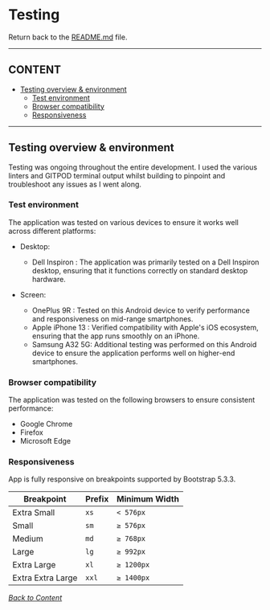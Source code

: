 # Testing

Return back to the [README.md](README.md) file.

---

## CONTENT

- [Testing overview & environment](#testing-overview--environment)
    - [Test environment](#test-environment)
    - [Browser compatibility](#browser-compatibility)
    - [Responsiveness](#responsiveness)


---
## Testing overview & environment

Testing was ongoing throughout the entire development. I used the various linters and GITPOD terminal output whilst building to pinpoint and troubleshoot any issues as I went along.

### Test environment
The application was tested on various devices to ensure it works well across different platforms:
* Desktop:
  * Dell Inspiron : The application was primarily tested on a Dell Inspiron desktop, ensuring that it functions correctly on standard desktop hardware.

* Screen:
  * OnePlus 9R : Tested on this Android device to verify performance and responsiveness on mid-range smartphones.
  * Apple iPhone 13 : Verified compatibility with Apple's iOS ecosystem, ensuring that the app runs smoothly on an iPhone.
  * Samsung A32 5G: Additional testing was performed on this Android device to ensure the application performs well on higher-end smartphones.


### Browser compatibility
The application was tested on the following browsers to ensure consistent performance:
* Google Chrome
* Firefox
* Microsoft Edge

### Responsiveness

App is fully responsive on breakpoints supported by Bootstrap 5.3.3.

| **Breakpoint** | **Prefix** | **Minimum Width** |
|----------------|------------|-------------------|
| Extra Small    | `xs`       | `< 576px`         |
| Small          | `sm`       | `≥ 576px`         |
| Medium         | `md`       | `≥ 768px`         |
| Large          | `lg`       | `≥ 992px`         |
| Extra Large    | `xl`       | `≥ 1200px`        |
| Extra Extra Large | `xxl`   | `≥ 1400px`        |


*<span style="color: blue;">[Back to Content](#content)</span>*